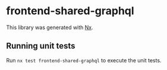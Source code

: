 # frontend-shared-graphql

This library was generated with [Nx](https://nx.dev).

## Running unit tests

Run `nx test frontend-shared-graphql` to execute the unit tests.

